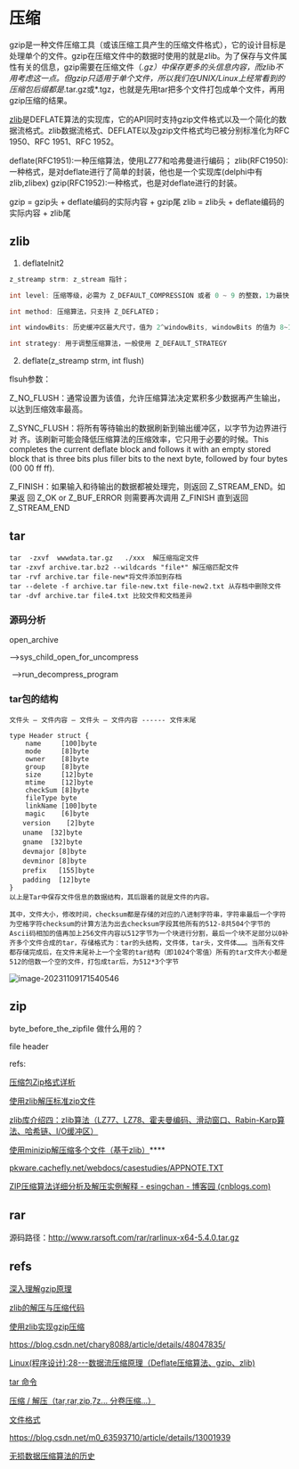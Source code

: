 # 压缩

gzip是一种文件压缩工具（或该压缩工具产生的压缩文件格式），它的设计目标是处理单个的文件。gzip在压缩文件中的数据时使用的就是zlib。为了保存与文件属性有关的信息，gzip需要在压缩文件（*.gz）中保存更多的头信息内容，而zlib不用考虑这一点。但gzip只适用于单个文件，所以我们在UNIX/Linux上经常看到的压缩包后缀都是*.tar.gz或*.tgz，也就是先用tar把多个文件打包成单个文件，再用gzip压缩的结果。

[zlib](https://baike.baidu.com/item/zlib?fromModule=lemma_inlink)是DEFLATE算法的实现库，它的API同时支持gzip文件格式以及一个简化的数据流格式。zlib数据流格式、DEFLATE以及gzip文件格式均已被分别标准化为RFC 1950、RFC 1951、RFC 1952。

deflate(RFC1951):一种压缩算法，使用LZ77和哈弗曼进行编码；
zlib(RFC1950):一种格式，是对deflate进行了简单的封装，他也是一个实现库(delphi中有zlib,zlibex)
gzip(RFC1952):一种格式，也是对deflate进行的封装。

gzip = gzip头 + deflate编码的实际内容 + gzip尾
zlib = zlib头 + deflate编码的实际内容 + zlib尾

## zlib

1. deflateInit2 

```cpp
z_streamp strm: z_stream 指针；

int level: 压缩等级，必需为 Z_DEFAULT_COMPRESSION 或者 0 ~ 9 的整数，1为最快，9为最大限度压缩，0为不压缩，数字越大越耗时；

int method: 压缩算法，只支持 Z_DEFLATED；

int windowBits: 历史缓冲区最大尺寸，值为 2^windowBits, windowBits 的值为 8~15 时，deflate() 方法生成 zlib 格式的数据，当 windowBits 为 31 时 deflate() 方法生成 gzip 格式。当取值为 -15 ~ -8 时，deflate() 生成纯 deflate 算法压缩数据（不包含 zlib 和 gzip 格式头和尾）， compress 函数里面使用的windowBits 是15， 所以这个函数是用于zlib压缩的函数。

int strategy: 用于调整压缩算法，一般使用 Z_DEFAULT_STRATEGY
```

2. deflate(z_streamp strm, int flush) 

flsuh参数：

Z_NO_FLUSH：通常设置为该值，允许压缩算法决定累积多少数据再产生输出，以达到压缩效率最高。

Z_SYNC_FLUSH：将所有等待输出的数据刷新到输出缓冲区，以字节为边界进行对 齐。该刷新可能会降低压缩算法的压缩效率，它只用于必要的时候。This completes the current deflate block and follows it with an empty stored block that is three bits plus filler bits to the next byte, followed by four bytes (00 00 ff ff).

Z_FINISH：如果输入和待输出的数据都被处理完，则返回 Z_STREAM_END。如果返 回 Z_OK or Z_BUF_ERROR 则需要再次调用 Z_FINISH 直到返回 Z_STREAM_END

## tar

```
tar  -zxvf  wwwdata.tar.gz   ./xxx  解压缩指定文件
tar -zxvf archive.tar.bz2 --wildcards "file*" 解压缩匹配文件
tar -rvf archive.tar file-new*将文件添加到存档
tar --delete -f archive.tar file-new.txt file-new2.txt 从存档中删除文件
tar -dvf archive.tar file4.txt 比较文件和文档差异
```

### 源码分析

open_archive

-->sys_child_open_for_uncompress

​	-->run_decompress_program

### tar包的结构

```
文件头 – 文件内容 – 文件头 – 文件内容 ------ 文件末尾

type Header struct {
	name     [100]byte
	mode     [8]byte
	owner    [8]byte
	group    [8]byte
	size     [12]byte
	mtime    [12]byte
	checkSum [8]byte
	fileType byte
	linkName [100]byte
	magic	 [6]byte
　　version	 [2]byte
　　uname	 [32]byte
　　gname	 [32]byte
　　devmajor [8]byte
　　devminor [8]byte
　　prefix   [155]byte
　　padding  [12]byte
}
以上是Tar中保存文件信息的数据结构，其后跟着的就是文件的内容。

其中，文件大小，修改时间，checksum都是存储的对应的八进制字符串，字符串最后一个字符为空格字符checksum的计算方法为出去checksum字段其他所有的512-8共504个字节的Ascii码相加的值再加上256文件内容以512字节为一个块进行分割，最后一个块不足部分以0补齐多个文件合成的tar，存储格式为：tar的头结构，文件体，tar头，文件体……。当所有文件都存储完成后，在文件末尾补上一个全零的tar结构（即1024个零值）所有的tar文件大小都是512的倍数一个空的文件，打包成tar后，为512*3个字节
```

 ![image-20231109171540546](C:\Users\86158\AppData\Roaming\Typora\typora-user-images\image-20231109171540546.png)

## zip

byte_before_the_zipfile 做什么用的？

file header

refs:

[压缩包Zip格式详析](https://blog.csdn.net/qq_43278826/article/details/118436116)

[使用zlib解压标准zip文件](https://blog.csdn.net/wishfly/article/details/46408595)

[zlib库介绍四：zlib算法（LZ77、LZ78、霍夫曼编码、滑动窗口、Rabin-Karp算法、哈希链、I/O缓冲区）](https://blog.csdn.net/LuckyHanMo/article/details/124781819)

[使用minizip解压缩多个文件（基于zlib）](https://blog.csdn.net/whahu1989/article/details/80344373)****

[pkware.cachefly.net/webdocs/casestudies/APPNOTE.TXT](https://pkware.cachefly.net/webdocs/casestudies/APPNOTE.TXT)

[ZIP压缩算法详细分析及解压实例解释 - esingchan - 博客园 (cnblogs.com)](https://www.cnblogs.com/esingchan/p/3958962.html)

## rar

源码路径：http://www.rarsoft.com/rar/rarlinux-x64-5.4.0.tar.gz

## refs

[深入理解gzip原理](https://www.jianshu.com/p/4033028e5570)

[zlib的解压与压缩代码](https://blog.csdn.net/qq_46074683/article/details/107080803)

[使用zlib实现gzip压缩](https://blog.csdn.net/u014608280/article/details/115136125)

https://blog.csdn.net/chary8088/article/details/48047835/

[Linux(程序设计):28---数据流压缩原理（Deflate压缩算法、gzip、zlib)](https://blog.csdn.net/qq_41453285/article/details/106685915)

[tar 命令](https://blog.51cto.com/waleon/5525496)

[压缩 / 解压（tar,rar,zip,7z... 分卷压缩...）](https://blog.csdn.net/lovechris00/article/details/130701086)

[文件格式](https://www.fileformat.info/format/all.htm)

https://blog.csdn.net/m0_63593710/article/details/13001939

[无损数据压缩算法的历史](https://blog.csdn.net/kimylrong/article/details/39405981)

